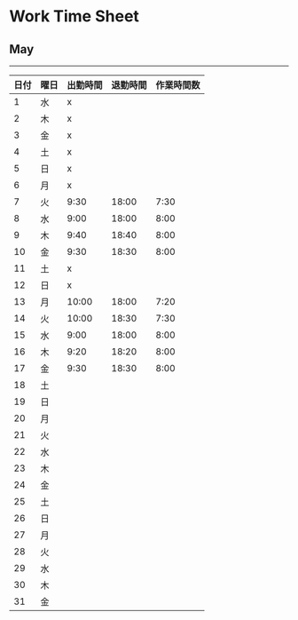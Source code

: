# Work Time Sheet

## May
---

| 日付 | 曜日 | 出勤時間 | 退勤時間 | 作業時間数 |
| ---- | ---- | -------- | -------- | ---------- |
| 1    | 水   | x        |
| 2    | 木   | x        |
| 3    | 金   | x        |
| 4    | 土   | x        |
| 5    | 日   | x        |
| 6    | 月   | x        |
| 7    | 火   | 9:30     | 18:00    | 7:30       |
| 8    | 水   | 9:00     | 18:00    | 8:00       |
| 9    | 木   | 9:40     | 18:40    | 8:00       |
| 10   | 金   | 9:30     | 18:30    | 8:00       |
| 11   | 土   | x        |
| 12   | 日   | x        |
| 13   | 月   | 10:00    | 18:00    | 7:20       |
| 14   | 火   | 10:00    | 18:30    | 7:30       |
| 15   | 水   | 9:00     | 18:00    | 8:00       |
| 16   | 木   | 9:20     | 18:20    | 8:00       |
| 17   | 金   | 9:30     | 18:30    | 8:00       |
| 18   | 土   |
| 19   | 日   |
| 20   | 月   |
| 21   | 火   |
| 22   | 水   |
| 23   | 木   |
| 24   | 金   |
| 25   | 土   |
| 26   | 日   |
| 27   | 月   |
| 28   | 火   |
| 29   | 水   |
| 30   | 木   |
| 31   | 金   |